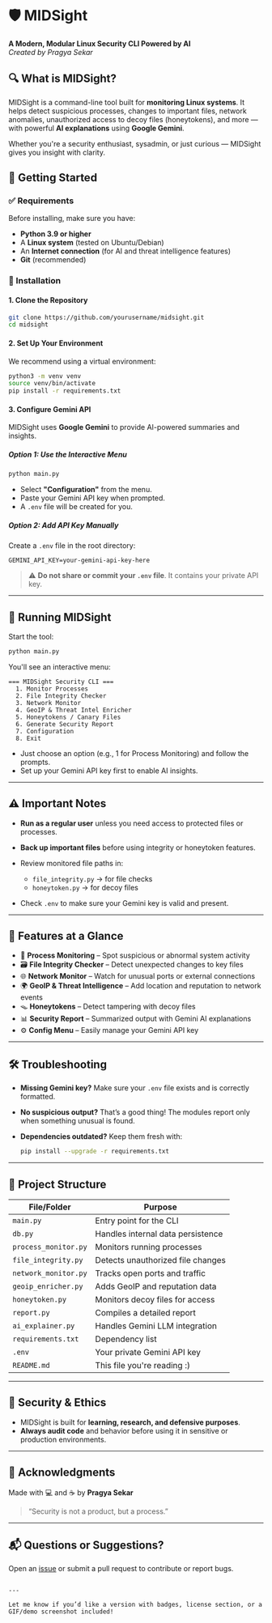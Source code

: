# 🛡️ MIDSight

**A Modern, Modular Linux Security CLI Powered by AI**  
_Created by Pragya Sekar_


## 🔍 What is MIDSight?

MIDSight is a command-line tool built for **monitoring Linux systems**. It helps detect suspicious processes, changes to important files, network anomalies, unauthorized access to decoy files (honeytokens), and more — with powerful **AI explanations** using **Google Gemini**.

Whether you're a security enthusiast, sysadmin, or just curious — MIDSight gives you insight with clarity.


## 🚀 Getting Started

### ✅ Requirements

Before installing, make sure you have:

- **Python 3.9 or higher**
- A **Linux system** (tested on Ubuntu/Debian)
- An **Internet connection** (for AI and threat intelligence features)
- **Git** (recommended)


### 🧰 Installation

#### 1. Clone the Repository

```bash
git clone https://github.com/yourusername/midsight.git
cd midsight
````

#### 2. Set Up Your Environment

We recommend using a virtual environment:

```bash
python3 -m venv venv
source venv/bin/activate
pip install -r requirements.txt
```

#### 3. Configure Gemini API

MIDSight uses **Google Gemini** to provide AI-powered summaries and insights.

##### Option 1: Use the Interactive Menu

```bash
python main.py
```

* Select **"Configuration"** from the menu.
* Paste your Gemini API key when prompted.
* A `.env` file will be created for you.

##### Option 2: Add API Key Manually

Create a `.env` file in the root directory:

```
GEMINI_API_KEY=your-gemini-api-key-here
```

> ⚠️ **Do not share or commit your `.env` file**. It contains your private API key.

---

## 🏁 Running MIDSight

Start the tool:

```bash
python main.py
```

You'll see an interactive menu:

```
=== MIDSight Security CLI ===
  1. Monitor Processes
  2. File Integrity Checker
  3. Network Monitor
  4. GeoIP & Threat Intel Enricher
  5. Honeytokens / Canary Files
  6. Generate Security Report
  7. Configuration
  8. Exit
```

* Just choose an option (e.g., 1 for Process Monitoring) and follow the prompts.
* Set up your Gemini API key first to enable AI insights.

---

## ⚠️ Important Notes

* **Run as a regular user** unless you need access to protected files or processes.
* **Back up important files** before using integrity or honeytoken features.
* Review monitored file paths in:

  * `file_integrity.py` → for file checks
  * `honeytoken.py` → for decoy files
* Check `.env` to make sure your Gemini key is valid and present.

---

## 🧠 Features at a Glance

* 🧾 **Process Monitoring** – Spot suspicious or abnormal system activity
* 🗃️ **File Integrity Checker** – Detect unexpected changes to key files
* 🌐 **Network Monitor** – Watch for unusual ports or external connections
* 🌍 **GeoIP & Threat Intelligence** – Add location and reputation to network events
* 🪤 **Honeytokens** – Detect tampering with decoy files
* 📊 **Security Report** – Summarized output with Gemini AI explanations
* ⚙️ **Config Menu** – Easily manage your Gemini API key

---

## 🛠️ Troubleshooting

* **Missing Gemini key?** Make sure your `.env` file exists and is correctly formatted.
* **No suspicious output?** That’s a good thing! The modules report only when something unusual is found.
* **Dependencies outdated?** Keep them fresh with:

  ```bash
  pip install --upgrade -r requirements.txt
  ```

---

## 📁 Project Structure

| File/Folder          | Purpose                           |
| -------------------- | --------------------------------- |
| `main.py`            | Entry point for the CLI           |
| `db.py`              | Handles internal data persistence |
| `process_monitor.py` | Monitors running processes        |
| `file_integrity.py`  | Detects unauthorized file changes |
| `network_monitor.py` | Tracks open ports and traffic     |
| `geoip_enricher.py`  | Adds GeoIP and reputation data    |
| `honeytoken.py`      | Monitors decoy files for access   |
| `report.py`          | Compiles a detailed report        |
| `ai_explainer.py`    | Handles Gemini LLM integration    |
| `requirements.txt`   | Dependency list                   |
| `.env`               | Your private Gemini API key       |
| `README.md`          | This file you're reading :)       |

---

## 🔐 Security & Ethics

* MIDSight is built for **learning, research, and defensive purposes**.
* **Always audit code** and behavior before using it in sensitive or production environments.

---

## 🙌 Acknowledgments

Made with 💻 and ☕ by **Pragya Sekar**

> “Security is not a product, but a process.”

---

## 📬 Questions or Suggestions?

Open an [issue](https://github.com/yourusername/midsight/issues) or submit a pull request to contribute or report bugs.

```

---

Let me know if you’d like a version with badges, license section, or a GIF/demo screenshot included!
```
